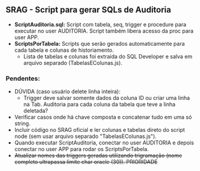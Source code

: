## SRAG - Script para gerar SQLs de Auditoria

- **ScriptAuditoria.sql:** Script com tabela, seq, trigger e procedure para executar no user AUDITORIA. Script também libera acesso da proc para user APP.
- **ScriptsPorTabela:** Scripts que serão gerados automaticamente para cada tabela e colunas de historiamento.
  -  Lista de tabelas e colunas foi extraída do SQL Developer e salva em arquivo separado (TabelasEColunas.js).

### Pendentes:
- DÚVIDA (caso usuário delete linha inteira):
  - Trigger deve salvar somente dados da coluna ID ou criar uma linha na Tab. Auditoria para cada coluna da tabela que teve a linha deletada?
- Verificar casos onde há chave composta e concatenar tudo em uma só string.
- Incluir código no SRAG oficial e ler colunas e tabelas direto do script node (sem usar arquivo separado "TabelasEColunas.js").
- Quando executar ScriptAuditoria, conectar no user AUDITORIA e depois conectar no user APP para rodar os ScriptsPorTabela.
- ~~Atualizar nomes das triggers geradas utilizando trigramação (nome completo ultrapassa limite char oracle (30)). PRIORIDADE~~